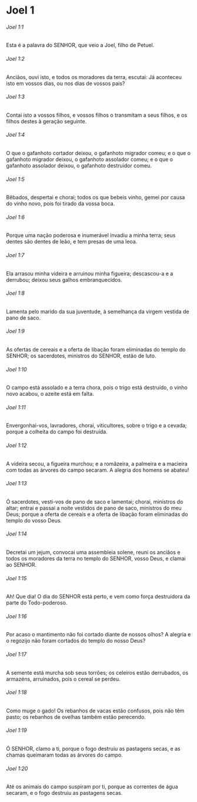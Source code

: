 # Joel 1

###### Joel 1:1

Esta é a palavra do SENHOR, que veio a Joel, filho de Petuel.

###### Joel 1:2

Anciãos, ouvi isto, e todos os moradores da terra, escutai: Já aconteceu isto em vossos dias, ou nos dias de vossos pais?

###### Joel 1:3

Contai isto a vossos filhos, e vossos filhos o transmitam a seus filhos, e os filhos destes à geração seguinte.

###### Joel 1:4

O que o gafanhoto cortador deixou, o gafanhoto migrador comeu; e o que o gafanhoto migrador deixou, o gafanhoto assolador comeu; e o que o gafanhoto assolador deixou, o gafanhoto destruidor comeu.

###### Joel 1:5

Bêbados, despertai e chorai; todos os que bebeis vinho, gemei por causa do vinho novo, pois foi tirado da vossa boca.

###### Joel 1:6

Porque uma nação poderosa e inumerável invadiu a minha terra; seus dentes são dentes de leão, e tem presas de uma leoa.

###### Joel 1:7

Ela arrasou minha videira e arruinou minha figueira; descascou-a e a derrubou; deixou seus galhos embranquecidos.

###### Joel 1:8

Lamenta pelo marido da sua juventude, à semelhança da virgem vestida de pano de saco.

###### Joel 1:9

As ofertas de cereais e a oferta de libação foram eliminadas do templo do SENHOR; os sacerdotes, ministros do SENHOR, estão de luto.

###### Joel 1:10

O campo está assolado e a terra chora, pois o trigo está destruído, o vinho novo acabou, o azeite está em falta.

###### Joel 1:11

Envergonhai-vos, lavradores, chorai, viticultores, sobre o trigo e a cevada; porque a colheita do campo foi destruída.

###### Joel 1:12

A videira secou, a figueira murchou; e a romãzeira, a palmeira e a macieira com todas as árvores do campo secaram. A alegria dos homens se abateu!

###### Joel 1:13

Ó sacerdotes, vesti-vos de pano de saco e lamentai; chorai, ministros do altar; entrai e passai a noite vestidos de pano de saco, ministros do meu Deus; porque a oferta de cereais e a oferta de libação foram eliminadas do templo do vosso Deus.

###### Joel 1:14

Decretai um jejum, convocai uma assembleia solene, reuni os anciãos e todos os moradores da terra no templo do SENHOR, vosso Deus, e clamai ao SENHOR.

###### Joel 1:15

Ah! Que dia! O dia do SENHOR está perto, e vem como força destruidora da parte do Todo-poderoso.

###### Joel 1:16

Por acaso o mantimento não foi cortado diante de nossos olhos? A alegria e o regozijo não foram cortados do templo do nosso Deus?

###### Joel 1:17

A semente está murcha sob seus torrões; os celeiros estão derrubados, os armazéns, arruinados, pois o cereal se perdeu.

###### Joel 1:18

Como muge o gado! Os rebanhos de vacas estão confusos, pois não têm pasto; os rebanhos de ovelhas também estão perecendo.

###### Joel 1:19

Ó SENHOR, clamo a ti, porque o fogo destruiu as pastagens secas, e as chamas queimaram todas as árvores do campo.

###### Joel 1:20

Até os animais do campo suspiram por ti, porque as correntes de água secaram, e o fogo destruiu as pastagens secas.

